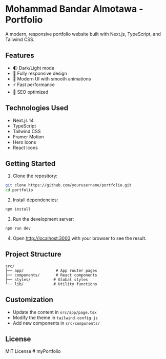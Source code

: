 # Mohammad Bandar Almotawa - Portfolio

A modern, responsive portfolio website built with Next.js, TypeScript, and Tailwind CSS.

## Features

- 🌓 Dark/Light mode
- 📱 Fully responsive design
- 🎨 Modern UI with smooth animations
- ⚡ Fast performance
- 🎯 SEO optimized

## Technologies Used

- Next.js 14
- TypeScript
- Tailwind CSS
- Framer Motion
- Hero Icons
- React Icons

## Getting Started

1. Clone the repository:
```bash
git clone https://github.com/yourusername/portfolio.git
cd portfolio
```

2. Install dependencies:
```bash
npm install
```

3. Run the development server:
```bash
npm run dev
```

4. Open [http://localhost:3000](http://localhost:3000) with your browser to see the result.

## Project Structure

```
src/
├── app/              # App router pages
├── components/       # React components
├── styles/          # Global styles
└── lib/             # Utility functions
```

## Customization

- Update the content in `src/app/page.tsx`
- Modify the theme in `tailwind.config.js`
- Add new components in `src/components/`

## License

MIT License #   m y P o r t f o l i o  
 